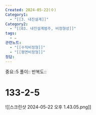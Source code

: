 ```yaml
---
Created: 2024-05-22(수)
Category1:
  - "[[3. 내진설계]]"
Category2:
  - "[[03. 내진설계범주, 비정형성]]"
tags:
  - ✏️
관련노트:
  - "[[수직비정형]]"
  - "[[평면비정형]]"
정답:
---
```

중요::5
풀이::
반복도::
#  133-2-5

![[스크린샷 2024-05-22 오후 1.43.05.png]]
